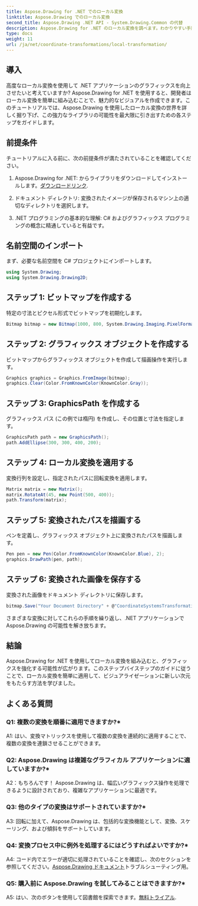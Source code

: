 ```yaml
---
title: Aspose.Drawing for .NET でのローカル変換
linktitle: Aspose.Drawing でのローカル変換
second_title: Aspose.Drawing .NET API - System.Drawing.Common の代替
description: Aspose.Drawing for .NET のローカル変換を調べます。わかりやすい手順でグラフィックを向上させます。
type: docs
weight: 11
url: /ja/net/coordinate-transformations/local-transformation/
---
```

## 導入

高度なローカル変換を使用して .NET アプリケーションのグラフィックスを向上させたいと考えていますか? Aspose.Drawing for .NET を使用すると、開発者はローカル変換を簡単に組み込むことで、魅力的なビジュアルを作成できます。このチュートリアルでは、Aspose.Drawing を使用したローカル変換の世界を詳しく掘り下げ、この強力なライブラリの可能性を最大限に引き出すための各ステップをガイドします。

## 前提条件

チュートリアルに入る前に、次の前提条件が満たされていることを確認してください。

1.  Aspose.Drawing for .NET: からライブラリをダウンロードしてインストールします。[ダウンロードリンク](https://releases.aspose.com/drawing/net/).

2. ドキュメント ディレクトリ: 変換されたイメージが保存されるマシン上の適切なディレクトリを選択します。

3. .NET プログラミングの基本的な理解: C# およびグラフィックス プログラミングの概念に精通していると有益です。

## 名前空間のインポート

まず、必要な名前空間を C# プロジェクトにインポートします。

```csharp
using System.Drawing;
using System.Drawing.Drawing2D;
```

## ステップ 1: ビットマップを作成する

特定の寸法とピクセル形式でビットマップを初期化します。

```csharp
Bitmap bitmap = new Bitmap(1000, 800, System.Drawing.Imaging.PixelFormat.Format32bppPArgb);
```

## ステップ 2: グラフィックス オブジェクトを作成する

ビットマップからグラフィックス オブジェクトを作成して描画操作を実行します。

```csharp
Graphics graphics = Graphics.FromImage(bitmap);
graphics.Clear(Color.FromKnownColor(KnownColor.Gray));
```

## ステップ 3: GraphicsPath を作成する

グラフィックス パス (この例では楕円) を作成し、その位置と寸法を指定します。

```csharp
GraphicsPath path = new GraphicsPath();
path.AddEllipse(300, 300, 400, 200);
```

## ステップ 4: ローカル変換を適用する

変換行列を設定し、指定されたパスに回転変換を適用します。

```csharp
Matrix matrix = new Matrix();
matrix.RotateAt(45, new Point(500, 400));
path.Transform(matrix);
```

## ステップ 5: 変換されたパスを描画する

ペンを定義し、グラフィックス オブジェクト上に変換されたパスを描画します。

```csharp
Pen pen = new Pen(Color.FromKnownColor(KnownColor.Blue), 2);
graphics.DrawPath(pen, path);
```

## ステップ 6: 変換された画像を保存する

変換された画像をドキュメント ディレクトリに保存します。

```csharp
bitmap.Save("Your Document Directory" + @"CoordinateSystemsTransformations\LocalTransformation_out.png");
```

さまざまな変換に対してこれらの手順を繰り返し、.NET アプリケーションで Aspose.Drawing の可能性を解き放ちます。

## 結論

Aspose.Drawing for .NET を使用してローカル変換を組み込むと、グラフィックスを強化する可能性が広がります。このステップバイステップのガイドに従うことで、ローカル変換を簡単に適用して、ビジュアライゼーションに新しい次元をもたらす方法を学びました。


## よくある質問

### Q1: 複数の変換を順番に適用できますか?*

A1: はい、変換マトリックスを使用して複数の変換を連続的に適用することで、複数の変換を連鎖させることができます。

### Q2: Aspose.Drawing は複雑なグラフィカル アプリケーションに適していますか?*

A2：もちろんです！ Aspose.Drawing は、幅広いグラフィックス操作を処理できるように設計されており、複雑なアプリケーションに最適です。

### Q3: 他のタイプの変換はサポートされていますか?*

A3: 回転に加えて、Aspose.Drawing は、包括的な変換機能として、変換、スケーリング、および傾斜をサポートしています。

### Q4: 変換プロセス中に例外を処理するにはどうすればよいですか?*

 A4: コード内でエラーが適切に処理されていることを確認し、次のセクションを参照してください。[Aspose.Drawing ドキュメント](https://reference.aspose.com/drawing/net/)トラブルシューティング用。

### Q5: 購入前に Aspose.Drawing を試してみることはできますか?*

 A5: はい、次のボタンを使用して図書館を探索できます。[無料トライアル](https://releases.aspose.com/).